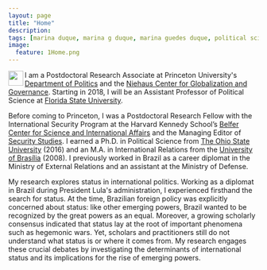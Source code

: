 ```yaml
---
layout: page
title: "Home"
description:
tags: [marina duque, marina g duque, marina guedes duque, political science, international relations, international relations theory, status, international status, hierarchy, international hierarchy, network analysis]
image:
  feature: 1Home.png
---
```




<img src="../images/DuqueHeadshot.JPG" style="width: 30px;" align="left"> I am a Postdoctoral Research Associate at Princeton University's <a href="http://www.princeton.edu/politics/" target="_blank">Department of Politics</a> and the <a href="http://ncgg-new.princeton.edu/" target="_blank">Niehaus Center for Globalization and Governance</a>. Starting in 2018, I will be an Assistant Professor of Political Science at <a href="http://coss.fsu.edu/polisci/home/" target="_blank">Florida State University</a>.

Before coming to Princeton, I was a Postdoctoral Research Fellow with the International Security Program at the Harvard Kennedy School’s <a href="http://belfercenter.ksg.harvard.edu/" target="_blank">Belfer Center for Science and International Affairs</a> and the Managing Editor of <a href="http://www.tandfonline.com/loi/fsst20#.VcJd8DBViko" target="_blank">Security Studies</a>. I earned a Ph.D. in Political Science from <a href="http://polisci.osu.edu/" target="_blank">The Ohio State University</a> (2016) and an M.A. in International Relations from the <a href="http://irel.unb.br/" target="_blank">University of Brasília</a> (2008). I previously worked in Brazil as a career diplomat in the Ministry of External Relations and an assistant at the Ministry of Defense.

My research explores status in international politics. Working as a diplomat in Brazil during President Lula's administration, I experienced firsthand the search for status. At the time, Brazilian foreign policy was explicitly concerned about status: like other emerging powers, Brazil wanted to be recognized by the great powers as an equal. Moreover, a growing scholarly consensus indicated that status lay at the root of important phenomena such as hegemonic wars. Yet, scholars and practitioners still do not understand what status is or where it comes from. My research engages these crucial debates by investigating the determinants of international status and its implications for the rise of emerging powers.
